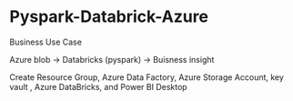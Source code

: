 # Pyspark-Databrick-Azure

Business Use Case

Azure blob -> Databricks (pyspark)  -> Buisness insight

Create Resource Group,  Azure Data Factory, Azure Storage Account, key vault  , Azure DataBricks, and Power BI Desktop


